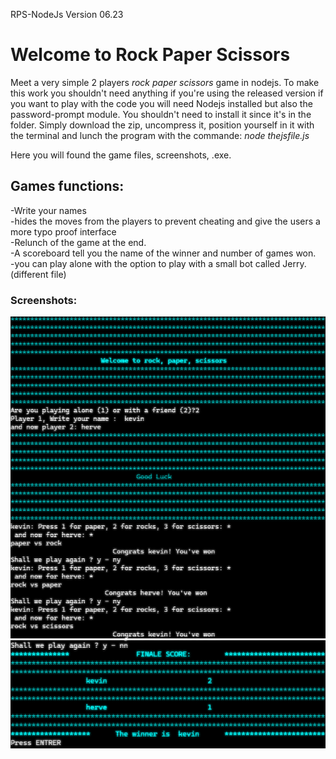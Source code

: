 RPS-NodeJs Version 06.23
<h1>Welcome to Rock Paper Scissors</h1>

Meet a very simple 2 players <i>rock paper scissors</i> game in nodejs. To make this work you shouldn't need anything if you're using the released version if you want to play with the code you will need Nodejs installed but also the password-prompt module.
You shouldn't need to install it since it's in the folder. Simply download the zip, uncompress it, position yourself in it with the terminal and lunch the program with the commande:
<i>node thejsfile.js</i>

Here you will found the game files, screenshots, .exe.

<h2>Games functions:</h2>
-Write your names <br>
-hides the moves from the players to prevent cheating and give the users a more typo proof interface <br>
-Relunch of the game at the end. <br>
-A scoreboard tell you the name of the winner and number of games won. <br>
-you can play alone with the option to play with a small bot called Jerry.(different file) <br>

<h3>Screenshots: </h3>


<img src="others/RPS-img/maincolor.png" alt="main-img-rps" />
<img src="others/RPS-img/scoreboardcolor.png" alt="scoreboard-img-rps" />
